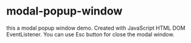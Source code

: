 # modal-popup-window
this a modal popup window demo. Created with JavaScript HTML DOM EventListener.
You can use Esc button for close the modal window.

